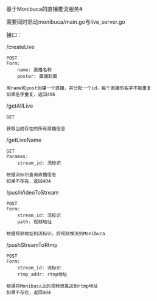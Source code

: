 基于Monibuca的直播推流服务#

需要同时启动monibuca/main.go与live_server.go

接口：

/createLive

    POST
    Form:
        name: 直播名称
        poster: 直播封面

    用name和post创建一个直播，并分配一个id，每个直播的名字不能重复
    如果名字重复，返回406

/getAllLive

    GET
    
    获取当前存在的所有直播信息

/getLiveName
    
    GET
    Paramas:
        stream_id: 流标识

    根据流标识查询直播信息
    如果不存在，返回404

/pushVideoToStream

    POST
    Form:
        stream_id: 流标识
        path: 视频地址
    
    根据视频地址和流标识，将视频推流到Monibuca

/pushStreamToRtmp
    
    POST
    Form:
        stream_id: 流标识
        rtmp_addr: rtmp地址
    
    根据将Monibuca上的视频流推送到rtmp地址
    如果不存在，返回404